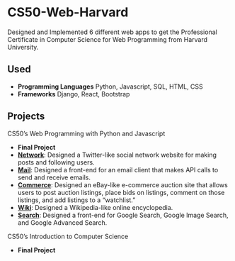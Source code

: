 # CS50-Web-Harvard

Designed and Implemented 6 different web apps to get the Professional Certificate in Computer Science for Web Programming from Harvard University.

## Used

- **Programming Languages** Python, Javascript, SQL, HTML, CSS
- **Frameworks** Django, React, Bootstrap

## Projects

CS50’s Web Programming with Python and Javascript

- **Final Project**
- [**Network**](https://github.com/jathurchan/CS50-Web-Harvard/tree/main/Web%20Programming%20with%20Python%20and%20Javascript/Network): Designed a Twitter-like social network website for making posts and following users.
- [**Mail**](https://github.com/jathurchan/CS50-Web-Harvard/tree/main/Web%20Programming%20with%20Python%20and%20Javascript/Mail): Designed a front-end for an email client that makes API calls to send and receive emails.
- [**Commerce**](https://github.com/jathurchan/CS50-Web-Harvard/tree/main/Web%20Programming%20with%20Python%20and%20Javascript/Commerce): Designed an eBay-like e-commerce auction site that allows users to post auction listings, place bids on listings, comment on those listings, and add listings to a “watchlist.”
- [**Wiki**](https://github.com/jathurchan/CS50-Web-Harvard/tree/main/Web%20Programming%20with%20Python%20and%20Javascript/Wiki): Designed a Wikipedia-like online encyclopedia.
- [**Search**](https://github.com/jathurchan/CS50-Web-Harvard/tree/main/Web%20Programming%20with%20Python%20and%20Javascript/Search): Designed a front-end for Google Search, Google Image Search, and Google Advanced Search.

CS50’s Introduction to Computer Science

- **Final Project**

